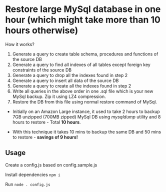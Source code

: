 Restore large MySql database in one hour (which might take more than 10 hours otherwise)
=============================

How it works?

1. Generate a query to create table schema, procedures and functions of the source DB
2. Generate a query to find all indexes of all tables except foreign key constraints of the source DB
3. Generate a query to drop all the indexes found in step 2
4. Generate a query to insert all data of the source DB
5. Generate a query to create all the indexes found in step 2
6. Write all queries in the above order in one .sql file which is your new MySql backup. Zip it using LZ4 compression. 
7. Restore the DB from this file using normal restore command of MySql.

- Initially on an Amazon Large instance, it used to take 2 hours to backup 7GB unzipped (700MB zipped) MySql DB using _mysqldump_ utility and 8 hours to restore - Total **10 hours**.

- With this technique it takes 10 mins to backup the same DB and 50 mins to restore - **savings of 9 hours!**

## Usage
Create a config.js based on config.sample.js

Install dependencies `npm i`

Run `node . config.js`
